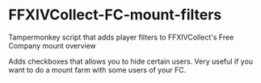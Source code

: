 # FFXIVCollect-FC-mount-filters
Tampermonkey script that adds player filters to FFXIVCollect's Free Company mount overview

Adds checkboxes that allows you to hide certain users. Very useful if you want to do a mount farm with some users of your FC.
